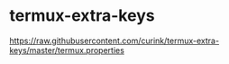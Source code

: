 # termux-extra-keys

https://raw.githubusercontent.com/curink/termux-extra-keys/master/termux.properties
